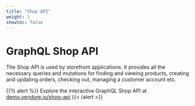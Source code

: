 ```yaml
---
title: "Shop API"
weight: 3
showtoc: false
---
```


# GraphQL Shop API

The Shop API is used by storefront applications. It provides all the necessary queries and mutations for finding and viewing products, creating and updating orders, checking out, managing a customer account etc.

{{% alert %}}
Explore the interactive GraphQL Shop API at [demo.vendure.io/shop-api](https://demo.vendure.io/shop-api)
{{< /alert >}}
